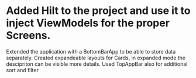 # Added Hilt to the project and use it to inject ViewModels for the proper Screens.

Extended the application with a BottomBarApp to be able to store data separately.
Created expandeable layouts for Cards, in expanded mode the descipriton can be visible more details.
Used TopAppBar also for additional sort and filter
